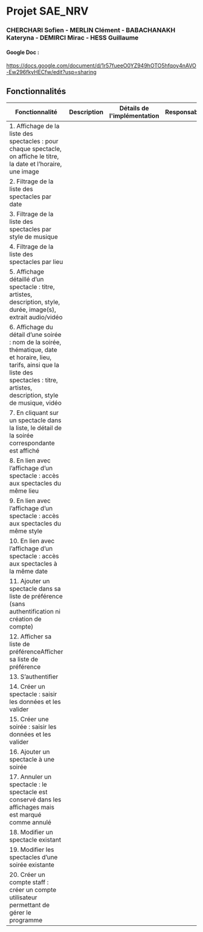 # Projet SAE_NRV
### CHERCHARI Sofien - MERLIN Clément - BABACHANAKH Kateryna - DEMIRCI Mirac - HESS Guillaume
#### Google Doc : 
https://docs.google.com/document/d/1r57fueeO0YZ949hOTO5hfqoy4nAVO-Ew296fkyHECfw/edit?usp=sharing

## Fonctionnalités
| Fonctionnalité                     | Description                                                                   | Détails de l'implémentation   | Responsable        |
|------------------------------------|-------------------------------------------------------------------------------|-------------------------------|--------------------|
| 1. Affichage de la liste des spectacles : pour chaque spectacle, on affiche le titre, la date et l’horaire, une image | | | |
| 2. Filtrage de la liste des spectacles par date | | | |
| 3. Filtrage de la liste des spectacles par style de musique | | | |
| 4. Filtrage de la liste des spectacles par lieu | | | |
| 5. Affichage détaillé d’un spectacle : titre, artistes, description, style, durée, image(s), extrait audio/vidéo | | | |
| 6. Affichage du détail d’une soirée : nom de la soirée, thématique, date et horaire, lieu, tarifs, ainsi que la liste des spectacles : titre, artistes, description, style de musique, vidéo | | | |
| 7. En cliquant sur un spectacle dans la liste, le détail de la soirée correspondante est affiché | | | |
| 8. En lien avec l’affichage d’un spectacle : accès aux spectacles du même lieu | | | |
| 9. En lien avec l’affichage d’un spectacle : accès aux spectacles du même style | | | |
| 10. En lien avec l’affichage d’un spectacle : accès aux spectacles à la même date | | | |
| 11. Ajouter un spectacle dans sa liste de préférence (sans authentification ni création de compte) | | | |
| 12. Afficher sa liste de préférenceAfficher sa liste de préférence | | | |
| 13. S’authentifier | | | |
| 14. Créer un spectacle : saisir les données et les valider | | | |
| 15. Créer une soirée : saisir les données et les valider | | | |
| 16. Ajouter un spectacle à une soirée | | | |
| 17. Annuler un spectacle : le spectacle est conservé dans les affichages mais est marqué comme annulé | | | |
| 18. Modifier un spectacle existant | | | |
| 19. Modifier les spectacles d’une soirée existante | | | |
| 20. Créer un compte staff : créer un compte utilisateur permettant de gérer le programme | | | |
